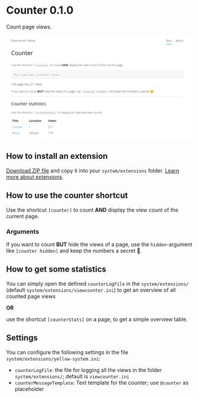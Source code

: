 # Counter 0.1.0

Count page views.
<p align="center"><img src="SCREENSHOT.png" alt="Screenshot of the counter shortcut."></p>


## How to install an extension

[Download ZIP file](https://github.com/upputter/yellow-counter/archive/refs/heads/main.zip) and copy it into your `system/extensions` folder. [Learn more about extensions](https://github.com/annaesvensson/yellow-update).

## How to use the counter shortcut

Use the shortcut `[counter]` to count **AND** display the view count of the current page.


### Arguments

If you want to count **BUT** hide the views of a page, use the `hidden`-argument like `[counter hidden]` and keep the numbers a secret 🤫.

## How to get some statistics

You can simply open the defined `counterLogFile` in the `system/extensions/` (default `system/extensions/viewcounter.ini`) to get an overview of all counted page views

**OR**

use the shortcut `[counterStats]` on a page, to get a simple overview table.


## Settings
You can configure the following settings in the file `system/extensions/yellow-system.ini`:

  * `counterLogFile`: the file for logging all the views in the folder `system/extensions/`; default is `viewcounter.ini`
  * `counterMessageTemplate`: Text template for the counter; use `@counter` as placeholder


